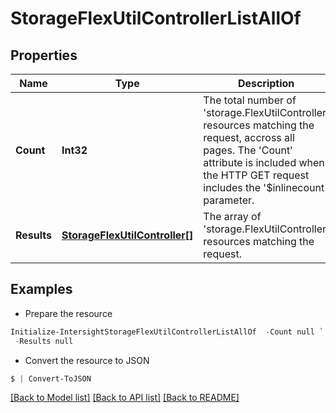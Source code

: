 # StorageFlexUtilControllerListAllOf
## Properties

Name | Type | Description | Notes
------------ | ------------- | ------------- | -------------
**Count** | **Int32** | The total number of &#39;storage.FlexUtilController&#39; resources matching the request, accross all pages. The &#39;Count&#39; attribute is included when the HTTP GET request includes the &#39;$inlinecount&#39; parameter. | [optional] 
**Results** | [**StorageFlexUtilController[]**](StorageFlexUtilController.md) | The array of &#39;storage.FlexUtilController&#39; resources matching the request. | [optional] 

## Examples

- Prepare the resource
```powershell
Initialize-IntersightStorageFlexUtilControllerListAllOf  -Count null `
 -Results null
```

- Convert the resource to JSON
```powershell
$ | Convert-ToJSON
```

[[Back to Model list]](../README.md#documentation-for-models) [[Back to API list]](../README.md#documentation-for-api-endpoints) [[Back to README]](../README.md)

